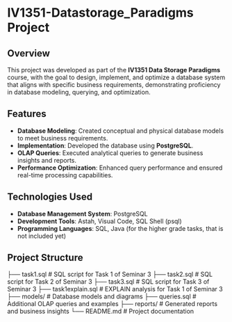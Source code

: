 # IV1351-Datastorage_Paradigms Project

## Overview
This project was developed as part of the **IV1351 Data Storage Paradigms** course, with the goal to design, implement, and optimize a database system that aligns with specific business requirements, demonstrating proficiency in database modeling, querying, and optimization.

## Features
- **Database Modeling**: Created conceptual and physical database models to meet business requirements.
- **Implementation**: Developed the database using **PostgreSQL**.
- **OLAP Queries**: Executed analytical queries to generate business insights and reports.
- **Performance Optimization**: Enhanced query performance and ensured real-time processing capabilities.

## Technologies Used
- **Database Management System**: PostgreSQL
- **Development Tools**: Astah, Visual Code, SQL Shell (psql)
- **Programming Languages**: SQL, Java (for the higher grade tasks, that is not included yet)

## Project Structure
├── task1.sql               # SQL script for Task 1 of Seminar 3
├── task2.sql               # SQL script for Task 2 of Seminar 3
├── task3.sql               # SQL script for Task 3 of Seminar 3
├── task1explain.sql        # EXPLAIN analysis for Task 1 of Seminar 3
├── models/                 # Database models and diagrams
├── queries.sql             # Additional OLAP queries and examples
├── reports/                # Generated reports and business insights
└── README.md               # Project documentation

